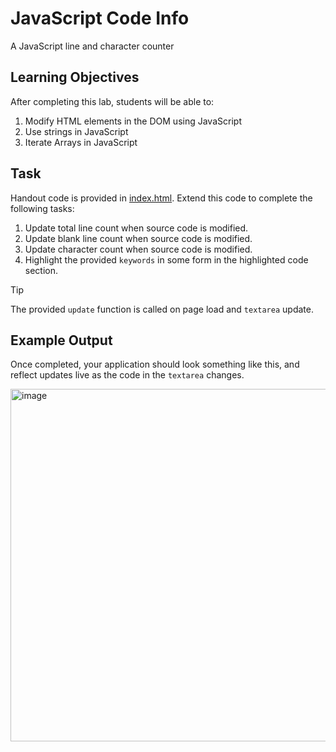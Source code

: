 # JavaScript Code Info

A JavaScript line and character counter

## Learning Objectives

After completing this lab, students will be able to:

1. Modify HTML elements in the DOM using JavaScript
2. Use strings in JavaScript
3. Iterate Arrays in JavaScript

## Task

Handout code is provided in [index.html](index.html). Extend this code to complete the following tasks:

1. Update total line count when source code is modified.
2. Update blank line count when source code is modified.
3. Update character count when source code is modified.
4. Highlight the provided `keywords` in some form in the highlighted code section.

> [!TIP]
> The provided `update` function is called on page load and `textarea` update.

## Example Output

Once completed, your application should look something like this, and reflect updates live as the code in the `textarea` changes.

<img width="600" height="564" alt="image" src="https://github.com/user-attachments/assets/de38d42e-9be3-4982-8546-f85170193f18" />
